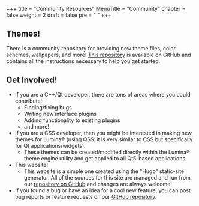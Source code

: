 +++
title = "Community Resources"
MenuTitle = "Community"
chapter = false
weight = 2
draft = false
pre = "<i class='fa fa-users'></i>	"
+++

## Themes!
There is a community repository for providing new theme files, color schemes, wallpapers, and more!
[This repository](https://github.com/lumina-desktop/lumina-themes) is available on GitHub and contains all the instructions necessary to help you get started.
 
## Get Involved!
* If you are a C++/Qt developer, there are tons of areas where you could contribute! 
   * Finding/fixing bugs
   * Writing new interface plugins
   * Adding functionality to existing plugins
   * and more!
* If you are a CSS developer, then you might be interested in making new themes for Lumina® (using QSS: it is very similar to CSS but specifically for Qt applications/widgets). 
   * These themes can be created/modified directly within the Lumina® theme engine utility and get applied to all Qt5-based applications.
* This website!
   * This website is a simple one created using the "Hugo" static-site generator. All of the sources for this site are managed and run from our [repository on GitHub](https://github.com/lumina-desktop/lumina-desktop.github.io) and changes are always welcome!
* If you found a bug or have an idea for a cool new feature, you can post bug reports or feature requests on our [GitHub repository](https://github.com/lumina-desktop/lumina).

